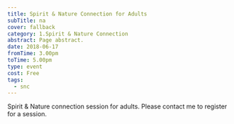 ```yaml
---
title: Spirit & Nature Connection for Adults
subTitle: na
cover: fallback
category: 1.Spirit & Nature Connection
abstract: Page abstract.
date: 2018-06-17
fromTime: 3.00pm
toTime: 5.00pm
type: event
cost: Free
tags:
  - snc
---
```


Spirit & Nature connection session for adults. Please contact me to register for a session.

